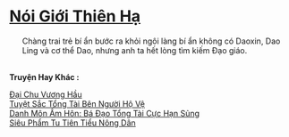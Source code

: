 <a href="https://truyentiki.com/noi-gioi-thien-ha.33666/" title="Nói Giới Thiên Hạ"><h1>Nói Giới Thiên Hạ</h1></a><div style="display:table"><img align="right" style="float: left; padding: 10px;" src="https://truyentiki.com/images/story/200x260/33666.jpg" alt="">Chàng trai trẻ bí ẩn bước ra khỏi ngôi làng bí ẩn không có Daoxin, Dao Ling và cơ thể Dao, nhưng anh ta hết lòng tìm kiếm Đạo giáo.</div><p><br><b>Truyện Hay Khác :</b></p><a href="https://truyentiki.com/dai-chu-vuong-hau.33665/" alt="Đại Chu Vương Hầu">Đại Chu Vương Hầu</a><br/><a href="https://github.com/nownovels/top500/tree/master/truyenhay/33806/" alt="Tuyệt Sắc Tổng Tài Bên Người Hộ Vệ">Tuyệt Sắc Tổng Tài Bên Người Hộ Vệ</a><br/><a href="https://github.com/nownovels/top500/tree/master/truyenhay/33932/" alt="Danh Môn Ấm Hôn: Bá Đạo Tổng Tài Cực Hạn Sủng">Danh Môn Ấm Hôn: Bá Đạo Tổng Tài Cực Hạn Sủng</a><br/><a href="https://github.com/nownovels/top500/tree/master/truyenhay/33893/" alt="Siêu Phẩm Tu Tiên Tiểu Nông Dân">Siêu Phẩm Tu Tiên Tiểu Nông Dân</a><br/>